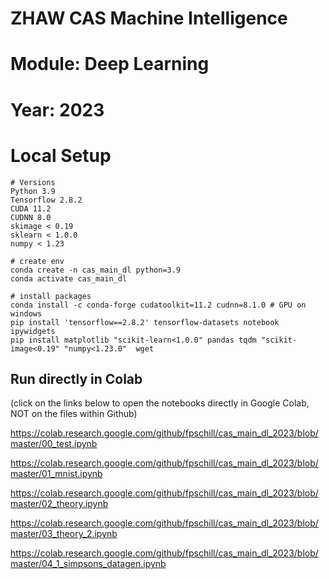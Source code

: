 # ZHAW CAS Machine Intelligence

# Module: Deep Learning

# Year: 2023


# Local Setup

    # Versions
	Python 3.9
	Tensorflow 2.8.2
	CUDA 11.2
	CUDNN 8.0
	skimage < 0.19
	sklearn < 1.0.0
	numpy < 1.23

    # create env
    conda create -n cas_main_dl python=3.9
    conda activate cas_main_dl

    # install packages
	conda install -c conda-forge cudatoolkit=11.2 cudnn=8.1.0 # GPU on windows
    pip install 'tensorflow==2.8.2' tensorflow-datasets notebook ipywidgets
    pip install matplotlib "scikit-learn<1.0.0" pandas tqdm "scikit-image<0.19" "numpy<1.23.0"  wget



## Run directly in Colab

(click on the links below to open the notebooks directly in Google Colab, NOT on the files within Github)

https://colab.research.google.com/github/fpschill/cas_main_dl_2023/blob/master/00_test.ipynb

https://colab.research.google.com/github/fpschill/cas_main_dl_2023/blob/master/01_mnist.ipynb

https://colab.research.google.com/github/fpschill/cas_main_dl_2023/blob/master/02_theory.ipynb

https://colab.research.google.com/github/fpschill/cas_main_dl_2023/blob/master/03_theory_2.ipynb

https://colab.research.google.com/github/fpschill/cas_main_dl_2023/blob/master/04_1_simpsons_datagen.ipynb




